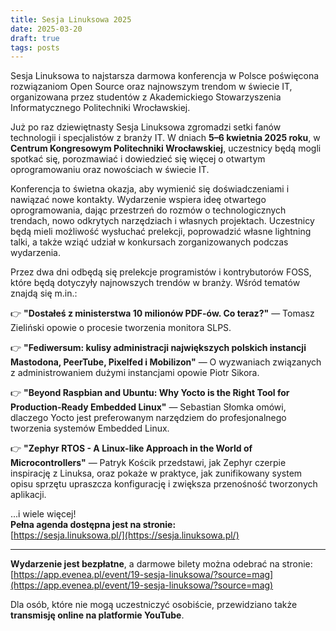 ```yaml
---
title: Sesja Linuksowa 2025
date: 2025-03-20
draft: true
tags: posts
---
```


Sesja Linuksowa to najstarsza darmowa konferencja w Polsce poświęcona rozwiązaniom Open Source oraz najnowszym trendom w świecie IT, organizowana przez studentów z Akademickiego Stowarzyszenia Informatycznego Politechniki Wrocławskiej.

Już po raz dziewiętnasty Sesja Linuksowa zgromadzi setki fanów technologii i specjalistów z branży IT. W dniach **5–6 kwietnia 2025 roku**, w **Centrum Kongresowym Politechniki Wrocławskiej**, uczestnicy będą mogli spotkać się, porozmawiać i dowiedzieć się więcej o otwartym oprogramowaniu oraz nowościach w świecie IT.

Konferencja to świetna okazja, aby wymienić się doświadczeniami i nawiązać nowe kontakty. Wydarzenie wspiera ideę otwartego oprogramowania, dając przestrzeń do rozmów o technologicznych trendach, nowo odkrytych narzędziach i własnych projektach. Uczestnicy będą mieli możliwość wysłuchać prelekcji, poprowadzić własne lightning talki, a także wziąć udział w konkursach zorganizowanych podczas wydarzenia.

Przez dwa dni odbędą się prelekcje programistów i kontrybutorów FOSS, które będą dotyczyły najnowszych trendów w branży. Wśród tematów znajdą się m.in.:

👉 **"Dostałeś z ministerstwa 10 milionów PDF-ów. Co teraz?"** — Tomasz Zieliński opowie o procesie tworzenia monitora SLPS.

👉 **"Fediwersum: kulisy administracji największych polskich instancji Mastodona, PeerTube, Pixelfed i Mobilizon"** — O wyzwaniach związanych z administrowaniem dużymi instancjami opowie Piotr Sikora.

👉 **"Beyond Raspbian and Ubuntu: Why Yocto is the Right Tool for Production-Ready Embedded Linux"** — Sebastian Słomka omówi, dlaczego Yocto jest preferowanym narzędziem do profesjonalnego tworzenia systemów Embedded Linux.

👉 **"Zephyr RTOS - A Linux-like Approach in the World of Microcontrollers"** — Patryk Kościk przedstawi, jak Zephyr czerpie inspirację z Linuksa, oraz pokaże w praktyce, jak zunifikowany system opisu sprzętu upraszcza konfigurację i zwiększa przenośność tworzonych aplikacji.

...i wiele więcej!  
**Pełna agenda dostępna jest na stronie:**  
[https://sesja.linuksowa.pl/](https://sesja.linuksowa.pl/)

---

**Wydarzenie jest bezpłatne**, a darmowe bilety można odebrać na stronie:  
[https://app.evenea.pl/event/19-sesja-linuksowa/?source=mag](https://app.evenea.pl/event/19-sesja-linuksowa/?source=mag)

Dla osób, które nie mogą uczestniczyć osobiście, przewidziano także **transmisję online na platformie YouTube**.
